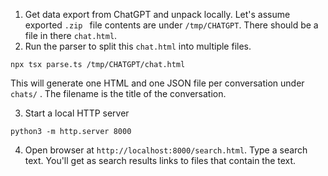 1. Get data export from ChatGPT and unpack locally. Let's assume exported `.zip ` file contents are under `/tmp/CHATGPT`. There should be a file in there `chat.html`.
2. Run the parser to split this `chat.html` into multiple files.
```
npx tsx parse.ts /tmp/CHATGPT/chat.html
```
This will generate one HTML and one JSON file per conversation under `chats/` . The filename is the title of the conversation.

3. Start a local HTTP server
```
python3 -m http.server 8000
```
4. Open browser at `http://localhost:8000/search.html`. Type a search text. You'll get as search results links to files that contain the text.